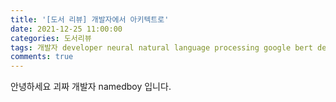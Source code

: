 ```yaml
---
title: '[도서 리뷰] 개발자에서 아키텍트로'
date: 2021-12-25 11:00:00
categories: 도서리뷰
tags: 개발자 developer neural natural language processing google bert deep learning
comments: true
---
```


안녕하세요 괴짜 개발자 namedboy 입니다.

